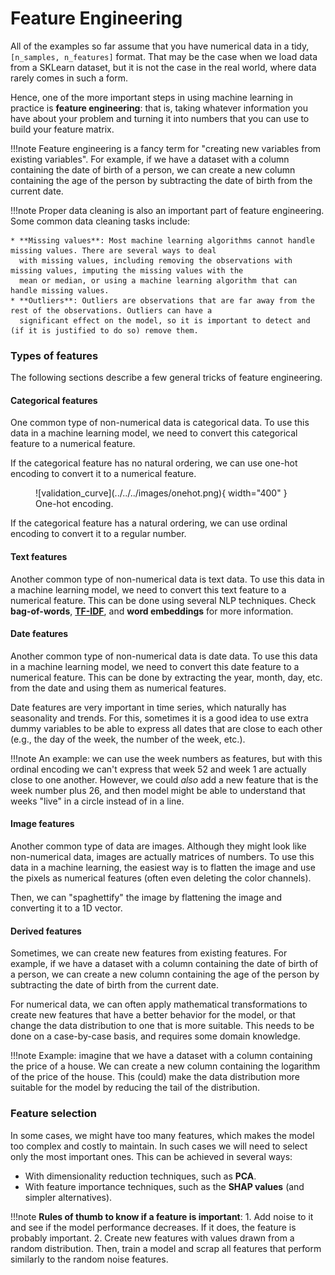 # Feature Engineering

All of the examples so far assume that you have numerical data in a tidy, `[n_samples, n_features]` format.
That may be the case when we load data from a SKLearn dataset, but it is not the case in the real world, where
data rarely comes in such a form. 

Hence, one of the more important steps in using machine learning in practice is **feature engineering**: that is, 
taking whatever information you have about your problem and turning it into numbers that you can use to 
build your feature matrix.

!!!note
    Feature engineering is a fancy term for "creating new variables from existing variables". For example, if we have
    a dataset with a column containing the date of birth of a person, we can create a new column containing the age of
    the person by subtracting the date of birth from the current date.

!!!note
    Proper data cleaning is also an important part of feature engineering. Some common data cleaning tasks include:

    * **Missing values**: Most machine learning algorithms cannot handle missing values. There are several ways to deal
      with missing values, including removing the observations with missing values, imputing the missing values with the
      mean or median, or using a machine learning algorithm that can handle missing values.
    * **Outliers**: Outliers are observations that are far away from the rest of the observations. Outliers can have a
      significant effect on the model, so it is important to detect and (if it is justified to do so) remove them. 

### Types of features

The following sections describe a few general tricks of feature engineering.

#### Categorical features

One common type of non-numerical data is categorical data. 
To use this data in a machine learning model, we need to convert this categorical feature to a numerical feature.

If the categorical feature has no natural ordering, we can use one-hot encoding to convert it to a numerical
feature. 

<figure markdown>
  ![validation_curve](../../../images/onehot.png){ width="400" }
  <figcaption>One-hot encoding.</figcaption>
</figcaption>
</figure>

If the categorical feature has a natural ordering, we can use ordinal encoding to convert it to a regular
number.

#### Text features

Another common type of non-numerical data is text data. To use this data in a machine learning
model, we need to convert this text feature to a numerical feature. This can be done using several NLP techniques. 
Check **bag-of-words**, [**TF-IDF**](https://scikit-learn.org/stable/modules/generated/sklearn.feature_extraction.text.TfidfVectorizer.html), 
and **word embeddings** for more information.

#### Date features

Another common type of non-numerical data is date data. To use this data in a machine learning
model, we need to convert this date feature to a numerical feature. This can be done by extracting the year, month,
day, etc. from the date and using them as numerical features. 

Date features are very important in time series, which naturally has seasonality and trends. For this, 
sometimes it is a good idea to use extra dummy variables to be able to
express all dates that are close to each other (e.g., the day of the week, the number of the week, etc.).

!!!note
    An example: we can use the week numbers as features, but with this ordinal encoding we can't express that 
    week 52 and week 1 are actually close to one another. However, we could *also* add a new feature that is 
    the week number plus 26, and then model might be able to understand that weeks "live" in a circle instead 
    of in a line.

#### Image features

Another common type of data are images. Although they might look like non-numerical data, images are actually
matrices of numbers. To use this data in a machine learning, the easiest way is to flatten the image and use the
pixels as numerical features (often even deleting the color channels).

Then, we can "spaghettify" the image by flattening the image and converting it to a 1D vector. 

#### Derived features

Sometimes, we can create new features from existing features. For example, if we have a dataset with a column
containing the date of birth of a person, we can create a new column containing the age of the person by subtracting
the date of birth from the current date. 

For numerical data, we can often apply mathematical transformations to create new features that have a better
behavior for the model, or that change the data distribution to one that is more suitable. This needs to be done
on a case-by-case basis, and requires some domain knowledge.

!!!note
    Example: imagine that we have a dataset with a column containing the price of a house. We can create a new column
    containing the logarithm of the price of the house. This (could) make the data distribution more suitable for
    the model by reducing the tail of the distribution.

### Feature selection

In some cases, we might have too many features, which makes the model too complex and costly to maintain. In such cases
we will need to select only the most important ones. This can be achieved in several ways:

* With dimensionality reduction techniques, such as **PCA**.
* With feature importance techniques, such as the **SHAP values** (and simpler alternatives). 

!!!note
    **Rules of thumb to know if a feature is important**: 
    1. Add noise to it and see if the model performance decreases. If it does, the feature is probably important. 
    2. Create new features with values drawn from a random distribution. Then, train a model and scrap all features
       that perform similarly to the random noise features.
